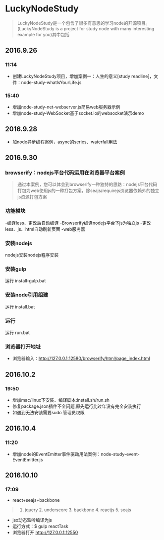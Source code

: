 # LuckyNodeStudy

> LuckyNodeStudy是一个包含了很多有意思的学习node的开源项目。(LuckyNodeStudy is a project for study node with many interesting example for you)其中包括

## 2016.9.26
### 11:14
- 创建LuckyNodeStudy项目，增加案例一：人生的意义[study readline]，文件：node-study-whatIsYourLife.js

### 15:40
- 增加node-study-net-webserver.js简易web服务器示例
- 增加node-study-WebSocket基于socket.io的websocket演示demo

## 2016.9.28
- 加node异步编程案例，async的series、waterfall用法

## 2016.9.30
### browserify：nodejs平台代码运用在浏览器平台案例

> 通过本案例，您可以体会到browserify一种独特的思路：nodejs平台代码打包为web使用js的一种打包方案，除seajs/requirejs浏览器依赖外的独立js资源打包方案

### 功能模块
-编译less、更改后自动编译
-Browserify编译nodejs平台下js为独立js
-更改less、js、html自动刷新页面
-web服务器

### 安装nodejs
nodejs安装nodejs程序安装

### 安装gulp
运行 install-gulp.bat

### 安装node引用组建
运行 install.bat

### 运行
运行 run.bat

### 浏览器打开地址
- 浏览器输入：http://127.0.0.1:12580/browserify/html/page_index.html

## 2016.10.2
### 19:50
- 增加mac/linux下安装、编译脚本:install.sh/run.sh
- 修复package.json插件不全问题,原先运行比过年没有完全安装执行
- 如遇到无法安装需要sudo 管理员权限

## 2016.10.4
### 11:20
- 增加node的EventEmitter事件驱动用法案例：node-study-event-EventEmitter.js

## 2016.10.10
### 17:09
- react+seajs+backbone
>1. jquery 2. underscore 3. backbone 4. reactjs 5. seajs

- jsx动态监听编译为js
- 运行方式：$ gulp reactTask
- 浏览器打开 http://127.0.0.1:12550
